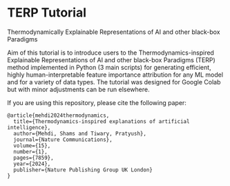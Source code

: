 # TERP Tutorial
Thermodynamically Explainable Representations of AI and other black-box Paradigms


Aim of this tutorial is to introduce users to the Thermodynamics-inspired Explainable Representations of AI and other black-box Paradigms (TERP) method implemented in Python (3 main scripts) for generating efficient, highly human-interpretable feature importance attribution for any ML model and for a variety of data types. The tutorial was designed for Google Colab but with minor adjustments can be run elsewhere.


If you are using this repository, please cite the following paper:
```
@article{mehdi2024thermodynamics,
  title={Thermodynamics-inspired explanations of artificial intelligence},
  author={Mehdi, Shams and Tiwary, Pratyush},
  journal={Nature Communications},
  volume={15},
  number={1},
  pages={7859},
  year={2024},
  publisher={Nature Publishing Group UK London}
}
```
